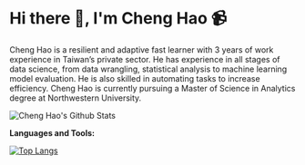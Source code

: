 # Hi there 👋, I'm Cheng Hao :video_camera:


Cheng Hao is a resilient and adaptive fast learner with 3 years of work experience in Taiwan’s private sector. He has experience in all stages of data science, from data wrangling, statistical analysis to machine learning model evaluation. He is also skilled in automating tasks to increase efficiency. Cheng Hao is currently pursuing a Master of Science in Analytics degree at Northwestern University.


![Cheng Hao's Github Stats](https://github-readme-stats.vercel.app/api?username=ChengHaoKe&count_private=true&show_icons=true&include_all_commits=true)


**Languages and Tools:**


<!--![Top Langs](https://github-readme-stats.vercel.app/api/top-langs/?username=ChengHaoKe&langs_count=10&hide=TeX&layout=compact) -->
[![Top Langs](https://github-readme-stats.vercel.app/api/top-langs/?username=ChengHaoKe&langs_count=8)](https://github.com/ChengHaoKe/github-readme-stats)



<!--
**ChengHaoKe/ChengHaoKe** is a ✨ _special_ ✨ repository because its `README.md` (this file) appears on your GitHub profile.

Here are some ideas to get you started:

- 🔭 I’m currently working on ...
- 🌱 I’m currently learning ...
- 👯 I’m looking to collaborate on ...
- 🤔 I’m looking for help with ...
- 💬 Ask me about ...
- 📫 How to reach me: ...
- 😄 Pronouns: ...
- ⚡ Fun fact: ...
-->
